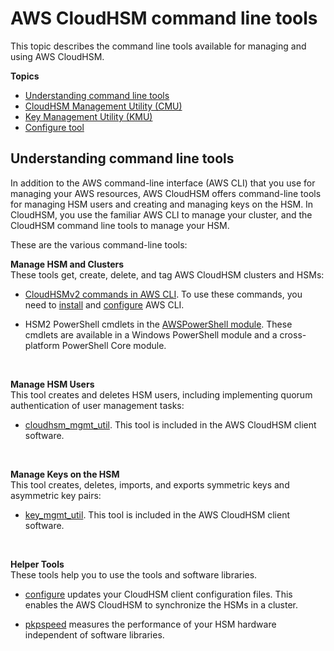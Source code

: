 # AWS CloudHSM command line tools<a name="command-line-tools"></a>

This topic describes the command line tools available for managing and using AWS CloudHSM\.

**Topics**
+ [Understanding command line tools](#command-line-tools-intro)
+ [CloudHSM Management Utility \(CMU\)](cloudhsm_mgmt_util.md)
+ [Key Management Utility \(KMU\)](key_mgmt_util.md)
+ [Configure tool](configure-tool.md)

## Understanding command line tools<a name="command-line-tools-intro"></a>

In addition to the AWS command\-line interface \(AWS CLI\) that you use for managing your AWS resources, AWS CloudHSM offers command\-line tools for managing HSM users and creating and managing keys on the HSM\. In CloudHSM, you use the familiar AWS CLI to manage your cluster, and the CloudHSM command line tools to manage your HSM\.

These are the various command\-line tools:

**Manage HSM and Clusters**  
These tools get, create, delete, and tag AWS CloudHSM clusters and HSMs:  
+ [CloudHSMv2 commands in AWS CLI](https://docs.aws.amazon.com/cli/latest/reference/cloudhsmv2/index.html)\. To use these commands, you need to [install](https://docs.aws.amazon.com/cli/latest/userguide/installing.html) and [configure](https://docs.aws.amazon.com/cli/latest/userguide/cli-chap-getting-started.html#cli-quick-configuration) AWS CLI\.
+ HSM2 PowerShell cmdlets in the [AWSPowerShell module](https://aws.amazon.com/powershell/)\. These cmdlets are available in a Windows PowerShell module and a cross\-platform PowerShell Core module\.

   

**Manage HSM Users**  
This tool creates and deletes HSM users, including implementing quorum authentication of user management tasks:  
+ [cloudhsm\_mgmt\_util](cloudhsm_mgmt_util.md)\. This tool is included in the AWS CloudHSM client software\.

   

**Manage Keys on the HSM**  
This tool creates, deletes, imports, and exports symmetric keys and asymmetric key pairs:  
+ [key\_mgmt\_util](key_mgmt_util.md)\. This tool is included in the AWS CloudHSM client software\.

   

**Helper Tools**  
These tools help you to use the tools and software libraries\.  
+ [configure](configure-tool.md) updates your CloudHSM client configuration files\. This enables the AWS CloudHSM to synchronize the HSMs in a cluster\.
+ [pkpspeed](troubleshooting-verify-hsm-performance.md) measures the performance of your HSM hardware independent of software libraries\. 

   